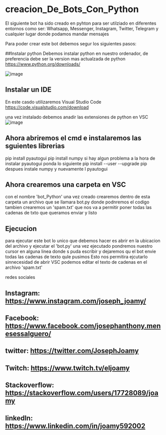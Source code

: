 # creacion_De_Bots_Con_Python
El siguiente bot ha sido creado en pyhton para ser utilziado en diferentes entornos como ser: Whatsapp, Messenger, Instagram, Twitter, Telegram y cualquier lugar donde podamos mandar mensajes

Para poder crear este bot debemos segur los siguientes pasos:

##Instalar python
Debemos instalar python en nuestro ordenador, de preferencia debe ser la version mas actualzada de python
https://www.python.org/downloads/

![image](https://user-images.githubusercontent.com/68487005/146847869-57168d23-1423-47af-be04-c08530c43c2f.png)

## Instalar un IDE
En este casdo utilizaremos Visual Studio Code 
https://code.visualstudio.com/download

una vez instalado debemos anadir las extensiones de python en VSC
![image](https://user-images.githubusercontent.com/68487005/146848104-801fae20-a7ec-442a-8754-5b1866b5b7d4.png)

## Ahora abriremos el cmd e instalaremos las sguientes librerias
pip install pyautogui
pip install numpy
si hay algun problema a la hora de instalar pyautogui ponda lo siguiente
pip install --user --upgrade pip
despues instale numpy y nuevamente l pyautogui

## Ahora crearemos una carpeta en VSC
con el nombre 'bot_Python'
una vez creado crearemos dentro de esta carpeta un archivo que se llamara bot.py donde podnremos el codigo
tambien crearemos un 'spam.txt' que nos va a permitir poner todas las cadenas de txto que queramos enviar y listo

## Ejecucion
para ejecutar este bot lo unico que debemos hacer es abrir en la ubicacion del archivo y ejecutar el 'bot.py' una vez ejecutado pondremos nuestro cursor en alguna linea donde s puda escribir y dejaremos qu el bot envie todas las cadenas de texto qule pusimos
Esto nos permitira ejcutarlo sinnecesidad de abrir VSC
podemos editar el texto de cadenas en el archivo 'spam.txt'

redes sociales
## Instagram: https://www.instagram.com/joseph_joamy/
## Facebook: https://www.facebook.com/josephanthony.menesessalguero/
## twitter: https://twitter.com/JosephJoamy
## Twitch: https://www.twitch.tv/eljoamy
## Stackoverflow: https://stackoverflow.com/users/17728089/joamy
## linkedln: https://www.linkedin.com/in/joamy592002
